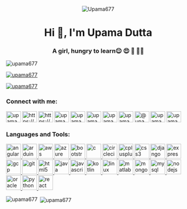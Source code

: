 <p align="center"><img src="https://komarev.com/ghpvc/?username=k..." alt="Upama677" /></p>
<h1 align="center">Hi 👋, I'm Upama Dutta</h1>
<h3 align="center">A girl, hungry to learn😌 😍 🥰 👩‍💻</h3>

<p align="left"> <img src="https://komarev.com/ghpvc/?username=upama677&label=Profile%20views&color=0e75b6&style=flat" alt="upama677" /> </p>

<p align="left"> <a href="https://github.com/ryo-ma/github-profile-trophy"><img src="https://github-profile-trophy.vercel.app/?username=upama677" alt="upama677" /></a> </p>

<p align="left"> <a href="https://twitter.com/upama677" target="blank"><img src="https://img.shields.io/twitter/follow/upama677?logo=twitter&style=for-the-badge" alt="upama677" /></a> </p>

<h3 align="left">Connect with me:</h3>
<p align="left">
<a href="https://twitter.com/upama677" target="blank"><img align="center" src="https://cdn.jsdelivr.net/npm/simple-icons@3.0.1/icons/twitter.svg" alt="upama677" height="30" width="40" /></a>
<a href="https://linkedin.com/in/https://www.linkedin.com/in/upama-dutta-879341192/" target="blank"><img align="center" src="https://cdn.jsdelivr.net/npm/simple-icons@3.0.1/icons/linkedin.svg" alt="https://www.linkedin.com/in/upama-dutta-879341192/" height="30" width="40" /></a>
<a href="https://fb.com/https://www.facebook.com/upama.dutta.58/" target="blank"><img align="center" src="https://cdn.jsdelivr.net/npm/simple-icons@3.0.1/icons/facebook.svg" alt="https://www.facebook.com/upama.dutta.58/" height="30" width="40" /></a>
<a href="https://instagram.com/upama677" target="blank"><img align="center" src="https://cdn.jsdelivr.net/npm/simple-icons@3.0.1/icons/instagram.svg" alt="upama677" height="30" width="40" /></a>
<a href="https://www.codechef.com/users/upama677" target="blank"><img align="center" src="https://cdn.jsdelivr.net/npm/simple-icons@3.1.0/icons/codechef.svg" alt="upama677" height="30" width="40" /></a>
<a href="https://www.hackerrank.com/upama677" target="blank"><img align="center" src="https://cdn.jsdelivr.net/npm/simple-icons@3.0.1/icons/hackerrank.svg" alt="upama677" height="30" width="40" /></a>
<a href="https://codeforces.com/profile/upama677" target="blank"><img align="center" src="https://cdn.jsdelivr.net/npm/simple-icons@3.0.1/icons/codeforces.svg" alt="upama677" height="30" width="40" /></a>
<a href="https://www.leetcode.com/upama677" target="blank"><img align="center" src="https://cdn.jsdelivr.net/npm/simple-icons@3.0.1/icons/leetcode.svg" alt="upama677" height="30" width="40" /></a>
<a href="https://www.hackerearth.com/@upama677" target="blank"><img align="center" src="https://cdn.jsdelivr.net/npm/simple-icons@3.0.1/icons/hackerearth.svg" alt="@upama677" height="30" width="40" /></a>
<a href="https://auth.geeksforgeeks.org/user/upama677" target="blank"><img align="center" src="https://cdn.jsdelivr.net/npm/simple-icons@3.0.1/icons/geeksforgeeks.svg" alt="upama677" height="30" width="40" /></a>
<a href="https://www.topcoder.com/members/upama677" target="blank"><img align="center" src="https://cdn.jsdelivr.net/npm/simple-icons@3.0.1/icons/topcoder.svg" alt="upama677" height="30" width="40" /></a>
</p>

<h3 align="left">Languages and Tools:</h3>
<p align="left"> <a href="https://angular.io" target="_blank"> <img src="https://devicons.github.io/devicon/devicon.git/icons/angularjs/angularjs-original.svg" alt="angularjs" width="40" height="40"/> </a> <a href="https://www.arduino.cc/" target="_blank"> <img src="https://cdn.worldvectorlogo.com/logos/arduino-1.svg" alt="arduino" width="40" height="40"/> </a> <a href="https://aws.amazon.com" target="_blank"> <img src="https://devicons.github.io/devicon/devicon.git/icons/amazonwebservices/amazonwebservices-original-wordmark.svg" alt="aws" width="40" height="40"/> </a> <a href="https://azure.microsoft.com/en-in/" target="_blank"> <img src="https://www.vectorlogo.zone/logos/microsoft_azure/microsoft_azure-icon.svg" alt="azure" width="40" height="40"/> </a> <a href="https://getbootstrap.com" target="_blank"> <img src="https://devicons.github.io/devicon/devicon.git/icons/bootstrap/bootstrap-plain.svg" alt="bootstrap" width="40" height="40"/> </a> <a href="https://www.cprogramming.com/" target="_blank"> <img src="https://devicons.github.io/devicon/devicon.git/icons/c/c-original.svg" alt="c" width="40" height="40"/> </a> <a href="https://circleci.com" target="_blank"> <img src="https://www.vectorlogo.zone/logos/circleci/circleci-icon.svg" alt="circleci" width="40" height="40"/> </a> <a href="https://www.w3schools.com/cpp/" target="_blank"> <img src="https://devicons.github.io/devicon/devicon.git/icons/cplusplus/cplusplus-original.svg" alt="cplusplus" width="40" height="40"/> </a> <a href="https://www.w3schools.com/css/" target="_blank"> <img src="https://devicons.github.io/devicon/devicon.git/icons/css3/css3-original-wordmark.svg" alt="css3" width="40" height="40"/> </a> <a href="https://www.djangoproject.com/" target="_blank"> <img src="https://devicons.github.io/devicon/devicon.git/icons/django/django-original.svg" alt="django" width="40" height="40"/> </a> <a href="https://expressjs.com" target="_blank"> <img src="https://devicons.github.io/devicon/devicon.git/icons/express/express-original-wordmark.svg" alt="express" width="40" height="40"/> </a> <a href="https://cloud.google.com" target="_blank"> <img src="https://www.vectorlogo.zone/logos/google_cloud/google_cloud-icon.svg" alt="gcp" width="40" height="40"/> </a> <a href="https://git-scm.com/" target="_blank"> <img src="https://www.vectorlogo.zone/logos/git-scm/git-scm-icon.svg" alt="git" width="40" height="40"/> </a> <a href="https://www.w3.org/html/" target="_blank"> <img src="https://devicons.github.io/devicon/devicon.git/icons/html5/html5-original-wordmark.svg" alt="html5" width="40" height="40"/> </a> <a href="https://www.java.com" target="_blank"> <img src="https://devicons.github.io/devicon/devicon.git/icons/java/java-original-wordmark.svg" alt="java" width="40" height="40"/> </a> <a href="https://developer.mozilla.org/en-US/docs/Web/JavaScript" target="_blank"> <img src="https://devicons.github.io/devicon/devicon.git/icons/javascript/javascript-original.svg" alt="javascript" width="40" height="40"/> </a> <a href="https://kotlinlang.org" target="_blank"> <img src="https://www.vectorlogo.zone/logos/kotlinlang/kotlinlang-icon.svg" alt="kotlin" width="40" height="40"/> </a> <a href="https://www.linux.org/" target="_blank"> <img src="https://devicons.github.io/devicon/devicon.git/icons/linux/linux-original.svg" alt="linux" width="40" height="40"/> </a> <a href="https://www.mathworks.com/" target="_blank"> <img src="https://raw.githubusercontent.com/simple-icons/simple-icons/master/icons/mathworks.svg" alt="matlab" width="40" height="40"/> </a> <a href="https://www.mongodb.com/" target="_blank"> <img src="https://devicons.github.io/devicon/devicon.git/icons/mongodb/mongodb-original-wordmark.svg" alt="mongodb" width="40" height="40"/> </a> <a href="https://www.mysql.com/" target="_blank"> <img src="https://devicons.github.io/devicon/devicon.git/icons/mysql/mysql-original-wordmark.svg" alt="mysql" width="40" height="40"/> </a> <a href="https://nodejs.org" target="_blank"> <img src="https://devicons.github.io/devicon/devicon.git/icons/nodejs/nodejs-original-wordmark.svg" alt="nodejs" width="40" height="40"/> </a> <a href="https://www.oracle.com/" target="_blank"> <img src="https://devicons.github.io/devicon/devicon.git/icons/oracle/oracle-original.svg" alt="oracle" width="40" height="40"/> </a> <a href="https://www.python.org" target="_blank"> <img src="https://devicons.github.io/devicon/devicon.git/icons/python/python-original.svg" alt="python" width="40" height="40"/> </a> <a href="https://reactjs.org/" target="_blank"> <img src="https://devicons.github.io/devicon/devicon.git/icons/react/react-original-wordmark.svg" alt="react" width="40" height="40"/> </a> </p>

<p><img align="left" src="https://github-readme-stats.vercel.app/api/top-langs?username=upama677&show_icons=true&locale=en&layout=compact" alt="upama677" /></p>

<p>&nbsp;<img align="center" src="https://github-readme-stats.vercel.app/api?username=upama677&show_icons=true&locale=en" alt="upama677" /></p>

